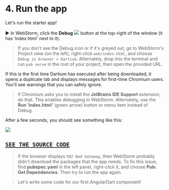 # 4. Run the app

Let's run the starter app!

▶️  In WebStorm, click the **Debug**   ![](https://codelabs.developers.google.com/codelabs/angulardart-firebase-web-app/img/d7127d4e05d4632d.png)  button at the top-right of the window (it has ‘index.html' next to it).

> If you don't see the Debug icon or if it's greyed out, go to WebStorm's Project view (on the left), right-click `web/index.html`, and choose `Debug in browser > Dartium`. Alternately, drop into the terminal and run `pub serve` in the root of your project, then open the provided URL.

If this is the first time Dartium has executed after being downloaded, it opens a duplicate tab and displays messages for first-time Chromium users. You'll see warnings that you can safely ignore.

> If Chromium asks you to install the **JetBrains IDE Support** extension, do that. This enables debugging in WebStorm. Alternately, use the **Run ‘index.html'** (green arrow) button or menu item instead of Debug.

After a few seconds, you should see something like this:

![](https://codelabs.developers.google.com/codelabs/angulardart-firebase-web-app/img/2a7eb9e995c5381d.png)

## [**`SEE THE SOURCE CODE`**](https://github.com/Janamou/firebase-counter-steps/tree/master/2-setup/firebase_counter)

> If the browser displays `502 Bad Gateway`, then WebStorm probably didn't download the packages that the app needs. To fix this issue, find **pubspec.yaml** in the left panel, right-click it, and choose **Pub: Get Dependencies**. Then try to run the app again.

> Let's write some code for our first AngularDart component!






